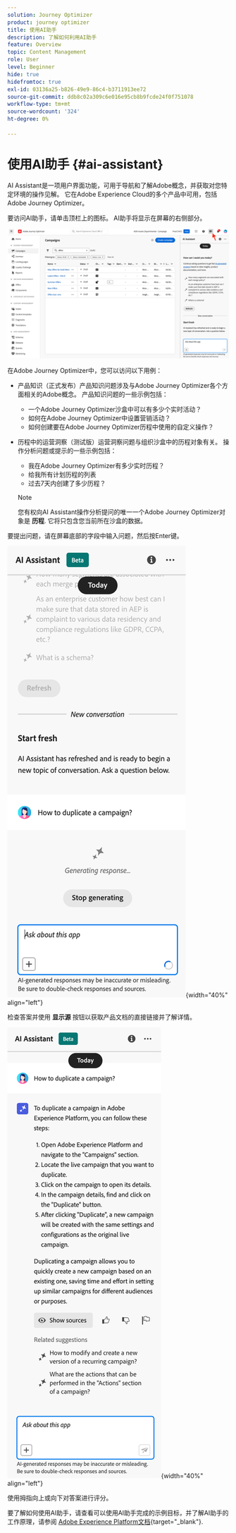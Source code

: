 ```yaml
---
solution: Journey Optimizer
product: journey optimizer
title: 使用AI助手
description: 了解如何利用AI助手
feature: Overview
topic: Content Management
role: User
level: Beginner
hide: true
hidefromtoc: true
exl-id: 03136a25-b826-49e9-86c4-b3711913ee72
source-git-commit: ddb8c02a309c6e016e95cb8b9fcde24f0f751078
workflow-type: tm+mt
source-wordcount: '324'
ht-degree: 0%

---
```


# 使用AI助手 {#ai-assistant}

AI Assistant是一项用户界面功能，可用于导航和了解Adobe概念，并获取对您特定环境的操作见解。 它在Adobe Experience Cloud的多个产品中可用，包括Adobe Journey Optimizer。

要访问AI助手，请单击顶栏上的图标。 AI助手将显示在屏幕的右侧部分。

![](assets/do-not-localize/ai-assistant-open.png)

在Adobe Journey Optimizer中，您可以访问以下用例：

* 产品知识（正式发布）产品知识问题涉及与Adobe Journey Optimizer各个方面相关的Adobe概念。 产品知识问题的一些示例包括：

   * 一个Adobe Journey Optimizer沙盒中可以有多少个实时活动？
   * 如何在Adobe Journey Optimizer中设置营销活动？
   * 如何创建要在Adobe Journey Optimizer历程中使用的自定义操作？


* 历程中的运营洞察（测试版）运营洞察问题与组织沙盒中的历程对象有关。 操作分析问题或提示的一些示例包括：

   * 我在Adobe Journey Optimizer有多少实时历程？
   * 给我所有计划历程的列表
   * 过去7天内创建了多少历程？

  >[!NOTE]
  >
  >您有权向AI Assistant操作分析提问的唯一一个Adobe Journey Optimizer对象是 **历程**. 它将只包含您当前所在沙盒的数据。


要提出问题，请在屏幕底部的字段中输入问题，然后按Enter键。

![](assets/do-not-localize/ai-assistant-ask.png){width="40%" align="left"}

检查答案并使用 **显示源** 按钮以获取产品文档的直接链接并了解详情。

![](assets/do-not-localize/ai-assistant-answer.png){width="40%" align="left"}

使用拇指向上或向下对答案进行评分。

要了解如何使用AI助手，请查看可以使用AI助手完成的示例目标，并了解AI助手的工作原理，请参阅 [Adobe Experience Platform文档](https://experienceleague.adobe.com/en/docs/experience-platform/landing/platform-ui/ai-assistant){target="_blank"}.
